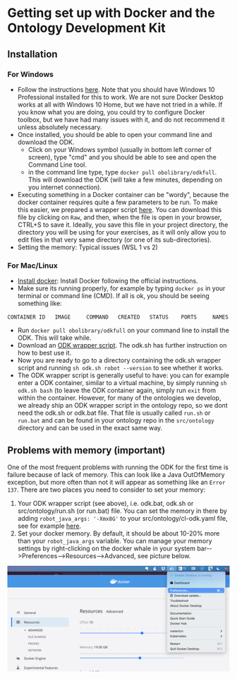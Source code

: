 # Getting set up with Docker and the Ontology Development Kit

## Installation

### For Windows

- Follow the instructions [here](https://hub.docker.com/editions/community/docker-ce-desktop-windows). Note that you should have Windows 10 Professional installed for this to work. We are not sure Docker Desktop works at all with Windows 10 Home, but we have not tried in a while. If you know what you are doing, you could try to configure Docker toolbox, but we have had many issues with it, and do not recommend it unless absolutely necessary.
- Once installed, you should be able to open your command line and download the ODK.
  - Click on your Windows symbol (usually in bottom left corner of screen), type "cmd" and you should be able to see and open the Command Line tool.
  - in the command line type, type `docker pull obolibrary/odkfull`. This will download the ODK (will take a few minutes, depending on you internet connection).
- Executing something in a Docker container can be "wordy", because the docker container requires quite a few parameters to be run. To make this easier, we prepared a wrapper script [here](../resources/odk.bat). You can download this file by clicking on `Raw`, and then, when the file is open in your browser, CTRL+S to save it. Ideally, you save this file in your project directory, the directory you will be using for your exercises, as it will only allow you to edit files in that very same directory (or one of its sub-directories).
- Setting the memory: 
Typical issues (WSL 1 vs 2)


### For Mac/Linux

* [Install docker](https://www.docker.com/get-docker): Install Docker following the official instructions.
* Make sure its running properly, for example by typing `docker ps` in your terminal or command line (CMD). If all is ok, you should be seeing something like: 

```
CONTAINER ID   IMAGE     COMMAND   CREATED   STATUS    PORTS     NAMES
```

* Run `docker pull obolibrary/odkfull` on your command line to install the ODK. This will take while.
* Download an [ODK wrapper script](../resources/odk.sh). The odk.sh has further instruction on how to best use it.
* Now you are ready to go to a directory containing the odk.sh wrapper script and running `sh odk.sh robot --version` to see whether it works.
* The ODK wrapper script is generally useful to have: you can for example enter a ODK container, similar to a virtual machine, 
by simply running `sh odk.sh bash` (to leave the ODK container again, simply run `exit` from within the container. 
However,  for many of the ontologies we develop, we already ship an ODK wrapper script in the ontology repo, so we dont need the odk.sh or odk.bat file.
That file is usually called `run.sh` or `run.bat` and can be found in your ontology repo in the `src/ontology` directory
and can be used in the exact same way. 

## Problems with memory (important)

One of the most frequent problems with running the ODK for the first time is failure because of lack of memory. This can look like a Java OutOfMemory exception, 
but more often than not it will appear as something like an `Error 137`. There are two places you need to consider to set your memory:

1. Your ODK wrapper script (see above), i.e. odk.bat, odk.sh or src/ontology/run.sh (or run.bat) file. You can set the memory in there by adding 
`robot_java_args: '-Xmx8G'` to your src/ontology/cl-odk.yaml file, see for example [here](https://github.com/INCATools/ontology-development-kit/blob/0e0aef2b26b8db05f5e78b7c38f807d04312d06a/configs/uberon-odk.yaml#L36).
2. Set your docker memory. By default, it should be about 10-20% more than your `robot_java_args` variable. You can manage your memory settings
by right-clicking on the docker whale in your system bar-->Preferences-->Resources-->Advanced, see picture below.

![dockermemory](../images/docker_memory.png)
